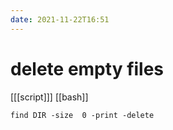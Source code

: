 ```yaml
---
date: 2021-11-22T16:51
---
```


# delete empty files

[[[script]]]
[[bash]]

	find DIR -size  0 -print -delete